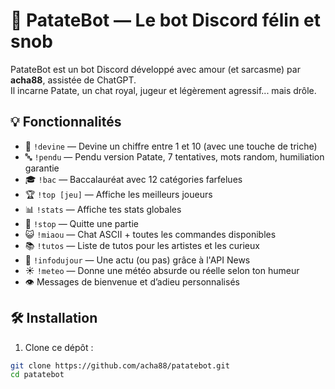 # 🐾 PatateBot — Le bot Discord félin et snob

PatateBot est un bot Discord développé avec amour (et sarcasme) par **acha88**, assistée de ChatGPT.  
Il incarne Patate, un chat royal, jugeur et légèrement agressif... mais drôle.

## 💡 Fonctionnalités

- 🎯 `!devine` — Devine un chiffre entre 1 et 10 (avec une touche de triche)
- 🔤 `!pendu` — Pendu version Patate, 7 tentatives, mots random, humiliation garantie
- 🎓 `!bac` — Baccalauréat avec 12 catégories farfelues
- 🏆 `!top [jeu]` — Affiche les meilleurs joueurs
- 📊 `!stats` — Affiche tes stats globales
- 🛑 `!stop` — Quitte une partie
- 😺 `!miaou` — Chat ASCII + toutes les commandes disponibles
- 📚 `!tutos` — Liste de tutos pour les artistes et les curieux
- 📡 `!infodujour` — Une actu (ou pas) grâce à l'API News
- ☀️ `!meteo` — Donne une météo absurde ou réelle selon ton humeur
- 👁️ Messages de bienvenue et d’adieu personnalisés

## 🛠️ Installation

1. Clone ce dépôt :
```bash
git clone https://github.com/acha88/patatebot.git
cd patatebot
